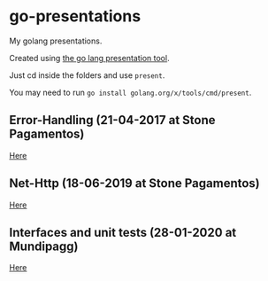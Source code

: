 # go-presentations

My golang presentations.

Created using [the go lang presentation tool](https://godoc.org/golang.org/x/tools/present).

Just cd inside the folders and use `present`.

You may need to run `go install golang.org/x/tools/cmd/present`.

## Error-Handling (21-04-2017 at Stone Pagamentos)

[Here](./error-handling)

## Net-Http (18-06-2019 at Stone Pagamentos)

[Here](./net-http)

## Interfaces and unit tests (28-01-2020 at Mundipagg)

[Here](./interfaces)
